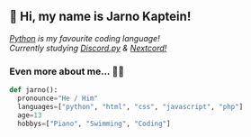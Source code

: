 <h2>👋 Hi, my name is Jarno Kaptein!</h2>
<p><em><a href="https://www.python.org/">Python</a> is my favourite coding language!<br>Currently studying <a href="https://github.com/Rapptz/discord.py">Discord.py</a> & <a href ="https://github.com/nextcord/nextcord">Nextcord!</a></em></p>

### Even more about me... 👨‍💻

```python
def jarno():
  pronounce="He / Him"
  languages=["python", "html", "css", "javascript", "php"]
  age=13
  hobbys=["Piano", "Swimming", "Coding"]
```
